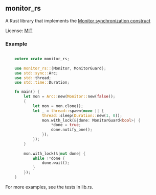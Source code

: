 ## monitor_rs
A Rust library that implements the [Monitor synchronization construct](https://en.wikipedia.org/wiki/Monitor_%28synchronization%29)

License: [MIT](https://github.com/kirillkh/monitor_rs/blob/master/legal/mit.md)

### Example
```rust

    extern crate monitor_rs;
    
    use monitor_rs::{Monitor, MonitorGuard};
    use std::sync::Arc;
    use std::thread;
    use std::time::Duration;

    fn main() {
        let mon = Arc::new(Monitor::new(false));
        {
            let mon = mon.clone();
            let _ = thread::spawn(move || {
                thread::sleep(Duration::new(1, 0));
                mon.with_lock(&|done: MonitorGuard<bool>| {
                    *done = true;
                    done.notify_one();
                });
            });
        }
        
        mon.with_lock(&|mut done| {
            while !*done {
                done.wait();
            }
        });
    }
```

For more examples, see the tests in lib.rs.
